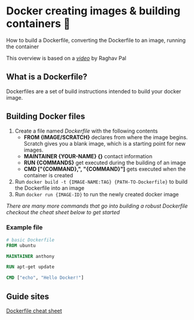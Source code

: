 # Docker creating images & building containers 🐋

How to build a Dockerfile, converting the Dockerfile to an image, running the container

This overview is based on a _[video](https://www.youtube.com/watch?v=LQjaJINkQXY)_ by Raghav Pal

## What is a Dockerfile?

Dockerfiles are a set of build instructions intended to build your docker image.

## Building Docker files

1. Create a file named _Dockerfile_ with the following contents
    - **FROM {IMAGE/SCRATCH}** declares from where the image begins. Scratch gives you a blank image, which is a starting point for new images.
    - **MAINTAINER {YOUR-NAME} {<YOUR-EMAIL>}** contact information
    - **RUN {COMMANDS}** get executed during the building of an image
    - **CMD ["{COMMAND},", "{COMMAND}"]** gets executed when the container is created
2. Run `docker build -t {IMAGE-NAME:TAG} {PATH-TO-Dockerfile}` to build the Dockerfile into an image
3. Run `docker run {IMAGE-ID}` to run the newly created docker image

_There are many more commands that go into building a robust Dockerfile checkout the cheat sheet below to get started_

### Example file

``` Dockerfile
# basic Dockerfile
FROM ubuntu

MAINTAINER anthony

RUN apt-get update

CMD ["echo", "Hello Docker!"]
```

## Guide sites

[Dockerfile cheat sheet](https://github.com/wsargent/docker-cheat-sheet#dockerfile)